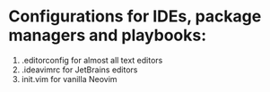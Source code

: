 # Configurations for IDEs, package managers and playbooks:
1. .editorconfig for almost all text editors
2. .ideavimrc for JetBrains editors
3. init.vim for vanilla Neovim
